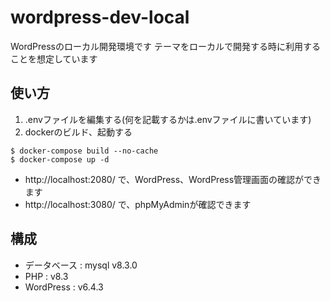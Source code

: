 # wordpress-dev-local
WordPressのローカル開発環境です
テーマをローカルで開発する時に利用することを想定しています

## 使い方

1. .envファイルを編集する(何を記載するかは.envファイルに書いています)
2. dockerのビルド、起動する

```
$ docker-compose build --no-cache
$ docker-compose up -d
```

* http://localhost:2080/ で、WordPress、WordPress管理画面の確認ができます
* http://localhost:3080/ で、phpMyAdminが確認できます

## 構成

* データベース : mysql v8.3.0
* PHP : v8.3
* WordPress : v6.4.3
